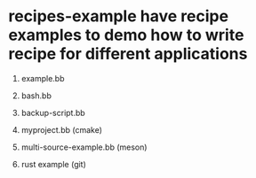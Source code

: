 # recipes-example have recipe examples to demo how to write recipe for different applications

1. example.bb 

2. bash.bb 

3. backup-script.bb

4. myproject.bb (cmake)

5. multi-source-example.bb (meson)

6. rust example (git)